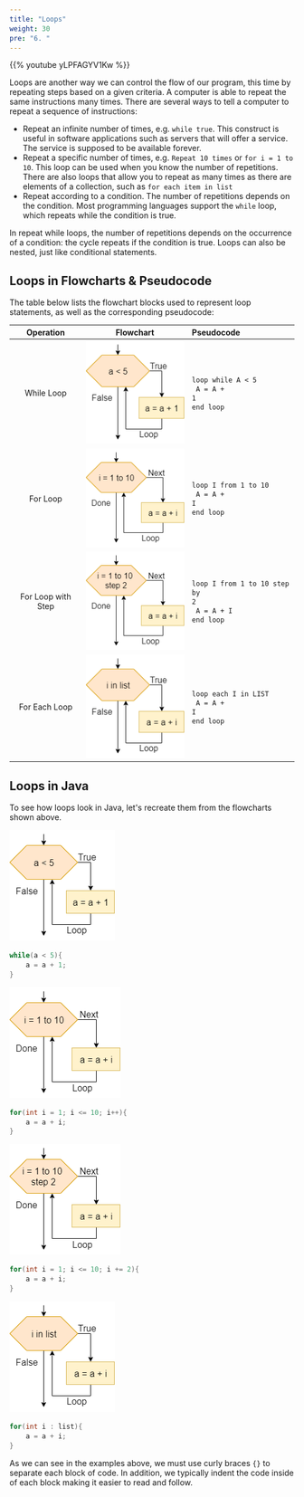 ```yaml
---
title: "Loops"
weight: 30
pre: "6. "
---
```

{{% youtube yLPFAGYV1Kw %}}

Loops are another way we can control the flow of our program, this time by repeating steps based on a given criteria.  A computer is able to repeat the same instructions many times. There are several ways to tell a computer to repeat a sequence of instructions:

* Repeat an infinite number of times, e.g. `while true`. This construct is useful in software applications such as servers that will offer a service. The service is supposed to be available forever. 
* Repeat a specific number of times, e.g. `Repeat 10 times` or `for i = 1 to 10`. This loop can be used when you know the number of repetitions. There are also loops that allow you to repeat as many times as there are elements of a collection, such as `for each item in list` 
* Repeat according to a condition. The number of repetitions depends on the condition. Most programming languages support the `while` loop, which repeats while the condition is true. 

In repeat while loops, the number of repetitions depends on the occurrence of a condition: the cycle repeats if the condition is true. Loops can also be nested, just like conditional statements. 

## Loops in Flowcharts & Pseudocode

The table below lists the flowchart blocks used to represent loop statements, as well as the corresponding pseudocode:

| Operation | Flowchart | Pseudocode |
|:---------:|:---------:|:-----------|
| While Loop | ![While Loop Flowchart Block](/images/1/1.3.x.6.loop1.png) | <pre><code>loop while A &lt; 5<br>    A = A + 1<br>end loop</code></pre> |
| For Loop | ![For Loop Flowchart Block](/images/1/1.3.x.6.loop2.png) | <pre><code>loop I from 1 to 10<br>    A = A + I<br>end loop</code></pre> |
| For Loop with Step | ![For Loop with Step Flowchart Block](/images/1/1.3.x.6.loop3.png) | <pre><code>loop I from 1 to 10 step by 2<br>    A = A + I<br>end loop</code></pre> |
| For Each Loop | ![For Each Loop Flowchart Block](/images/1/1.3.x.6.loop4.png) | <pre><code>loop each I in LIST<br>    A = A + I<br>end loop</code></pre> |

## Loops in Java

To see how loops look in Java, let's recreate them from the flowcharts shown above.

![While Loop Flowchart Block](/images/1/1.3.x.6.loop1.png)

```java
while(a < 5){
    a = a + 1;
}
```

![For Loop Flowchart Block](/images/1/1.3.x.6.loop2.png)

```java
for(int i = 1; i <= 10; i++){
    a = a + i;
}
```

![For Loop with Step Flowchart Block](/images/1/1.3.x.6.loop3.png)

```java
for(int i = 1; i <= 10; i += 2){
    a = a + i;
}
```

![For Each Loop Flowchart Block](/images/1/1.3.x.6.loop4.png)

```java
for(int i : list){
    a = a + i;
}
```

As we can see in the examples above, we must use curly braces `{}` to separate each block of code. In addition, we typically indent the code inside of each block making it easier to read and follow. 
